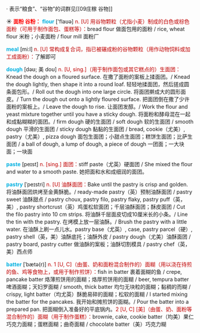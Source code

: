 · 表示“粮食”、“谷物”的词群见[[09庄稼 谷物]]

☀ <font color="red">**面粉 谷粉：**</font>
<font color="sky blue">**flour**</font> ['flaʊə] 
<font color="#c00000">n. [U] 用谷物颗粒（尤指小麦）制成的白色或棕色面粉（可用于制作面包、蛋糕等）：</font>bread flour 做面包用的面粉 / rice, wheat flour 米粉；小麦面粉 / flour mill 面粉厂

<font color="sky blue">**meal**</font> [mi:l] 
<font color="#c00000">n. [U] 常构成复合词，指已被碾成粉的谷物颗粒（用作动物饲料或加工成面粉）：</font>了解即可
                      
<font color="sky blue">**dough**</font> [dəʊ; 美 doʊ]
<font color="#c00000">n. [U, sing.]（用于制作面包或其它糕点的）生面团：</font>Knead the dough on a floured surface. 在撒了面粉的案板上揉面团。/ Knead the dough lightly, then shape it into a round loaf. 轻轻地揉面团，然后搓成圆条面包形。/ Roll out the dough into one large circle. 将面团擀成大的圆形面皮。/ Turn the dough out onto a lightly floured surface. 把面团倒在撒了少许面粉的案板上。/ Leave the dough to rise. 让面团发醇。/ Work the flour and yeast mixture together until you have a sticky dough. 将面粉和酵母混在一起和成黏糊糊的面团。/ firm dough 硬的生面团 / soft dough 软的生面团 / smooth dough 平滑的生面团 / sticky dough 黏黏的生面团 / bread, cookie（尤美）, pastry（尤美）, pizza dough 面包生面团；小甜点生面团；糕饼生面团；比萨生面团 / a ball of dough, a lump of dough, a piece of dough 一团面；一大块面；一块面

<font color="sky blue">**paste**</font> [peɪst]
<font color="#c00000">n. [sing.] 面团：</font>stiff paste（尤英）硬面团 / She mixed the flour and water to a smooth paste. 她把面和水和成细润的面团。
           
<font color="sky blue">**pastry**</font> [ˈpeɪstri]
<font color="#c00000">n. [U] 油酥面团：</font>Bake until the pastry is crisp and golden. 将油酥面团烘烤至金黄酥脆。/ ready-made pastry（英）预制油酥面团 / pastry sweet 油酥甜点 / pastry choux, pastry filo, pastry flaky, pastry puff（英，美）, pastry shortcrust（英）鸡蛋松软面团；千层油酥面团；酥皮面团 / Cut the filo pastry into 10 cm strips. 将油酥千层面皮切成10厘米长的小条。/ Line the tin with the pastry. 在烤模上放一层油酥。/ Brush the pastry with a little water. 在油酥上刷一点儿水。pastry base（尤英）, case, pastry parcel（硬）, pastry shell（英，美）油酥底托；油酥外皮 / pastry dough（尤美）油酥面团 / pastry board, pastry cutter 做油酥的案板；油酥切割模具 / pastry chef（英，美）西点师
           
<font color="sky blue">**batter**</font> [ˈbætə(r)]
<font color="#c00000">n. 1 [U, C]（由蛋、奶和面粉混合制作的）面糊（用以浇在待煎的鱼、鸡等食物上，或用于制作煎饼）：</font>fish in batter 裹着面糊的鱼 / crepe, pancake batter 烙薄煎饼用的面糊；烙厚煎饼用的面糊 / beer, tempura batter 啤酒面糊；天妇罗面糊 / smooth, thick batter 均匀无块粒的面糊；黏稠的而糊 / crispy, light batter（均尤英）酥脆易碎的面糊；松软的面糊 / I started mixing the batter for the pancakes. 我开始和摊煎饼的面糊。/ Pour the batter into a prepared pan. 把面糊倒入准备好的平底锅内。<font color="#c00000">2 [U, C] [美]（由蛋、奶、面粉等混合制作的）面糊（用于制作蛋糕）：</font>brownie, cake, cookie batter（均美）果仁巧克力面糊；蛋糕面糊；曲奇面糊 / chocolate batter（美）巧克力糊
